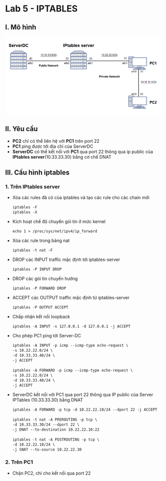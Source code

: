 # Lab 5 - IPTABLES

## I. Mô hình

<img src="..\images\Screenshot_12.png">

## II. Yêu cầu
- **PC2** chỉ có thể liên hệ với **PC1** trên port 22
- **PC1** ping được tới địa chỉ của ServerDC
- **ServerDC** có thể kết nối với **PC1** qua port 22 thông qua ip public của **IPtables server**(10.33.33.30) bằng cơ chế DNAT

## III. Cấu hình iptables
### 1. Trên IPtables server
- Xóa các rules đã có của iptables và tạo các rule cho các chain mới
    ```
    iptables -F
    iptables -X
    ```

- Kích hoạt chế độ chuyển gói tin ở mức kernel
    ```
    echo 1 > /proc/sys/net/ipv4/ip_forward
    ```

- Xóa các rule trong bảng nat
    ```
    iptables -t nat -F
    ```

- DROP các INPUT traffic mặc định tới iptables-server
    ```
    iptables -P INPUT DROP
    ```

- DROP các gói tin chuyển hướng
    ```
    iptables -P FORWARD DROP
    ```

- ACCEPT các OUTPUT traffic mặc định từ iptables-server
    ```
    iptables -P OUTPUT ACCEPT
    ```

- Chấp nhận kết nối loopback
    ```
    iptables -A INPUT -s 127.0.0.1 -d 127.0.0.1 -j ACCEPT
    ```

- Cho phép PC1 ping tới Server-DC
    ```
    iptables -A INPUT -p icmp --icmp-type echo-request \
    -s 10.22.22.0/24 \
    -d 10.33.33.40/24 \
    -j ACCEPT

    iptables -A FORWARD -p icmp --icmp-type echo-request \
    -s 10.22.22.0/24 \
    -d 10.33.33.40/24 \
    -j ACCEPT
    ```

- ServerDC kết nối với PC1 qua port 22 thông qua IP public của Server IPTables (10.33.33.30) bằng DNAT
    ```
    iptables -A FORWARD -p tcp -d 10.22.22.10/24 --dport 22 -j ACCEPT

    iptables -t nat -A PREROUTING -p tcp \
    -d 10.33.33.30/24 --dport 22 \
    -j DNAT --to-destination 10.22.22.10:22

    iptables -t nat -A POSTROUTING -p tcp \
    -d 10.22.22.10/24 \
    -j SNAT --to-source 10.22.22.30

    ```

### 2. Trên PC1
- Chặn PC2, chỉ cho kết nối qua port 22
    ```
    
    ```